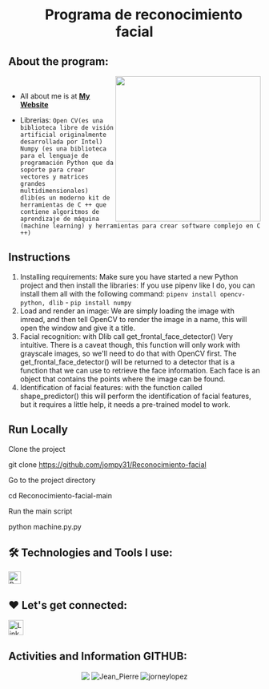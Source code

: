 <h1 align="center"><img width="30px"> Programa de reconocimiento facial</h1>


## About the program:

<img  src="./programming.gif" height="290px" align="right" />
<br>

- All about me is at **[My Website](https://jompy31.github.io/)**

- Librerias: `Open CV(es una biblioteca libre de visión artificial originalmente desarrollada por Intel) Numpy (es una biblioteca para el lenguaje de programación Python que da soporte para crear vectores y matrices grandes multidimensionales) dlib(es un moderno kit de herramientas de C ++ que contiene algoritmos de aprendizaje de máquina (machine learning) y herramientas para crear software complejo en C ++)`

## Instructions

1. Installing requirements: Make sure you have started a new Python project and then install the libraries: If you use pipenv like I do, you can install them all with the following command: `pipenv install opencv-python, dlib` - `pip install numpy`
2. Load and render an image: We are simply loading the image with imread, and then tell OpenCV to render the image in a name, this will open the window and give it a title.
3. Facial recognition: with Dlib call get_frontal_face_detector() Very intuitive. There is a caveat though, this function will only work with grayscale images, so we'll need to do that with OpenCV first. The get_frontal_face_detector() will be returned to a detector that is a function that we can use to retrieve the face information. Each face is an object that contains the points where the image can be found.
4. Identification of facial features: with the function called shape_predictor() this will perform the identification of facial features, but it requires a little help, it needs a pre-trained model to work.

## Run Locally

Clone the project

  git clone https://github.com/jompy31/Reconocimiento-facial

Go to the project directory

  cd Reconocimiento-facial-main

Run the main script

  python machine.py.py

## 🛠️ Technologies and Tools I use:

<p>
<img alt="Python" src="https://img.shields.io/badge/Python-3776AB?style=for-the-badge&logo=python&logoColor=white"  height="25px"/>

</p>

## ❤️ Let's get connected:

<p>
  <a href="https://www.linkedin.com/in/jean-pierre-barnett-caruzo-452b9a1b1/" target="_blank"><img alt="LinkedIn" target="_blank" src="https://img.shields.io/badge/LinkedIn-0077B5?style=for-the-badge&logo=linkedin&logoColor=white"  height="30px"/></a>


</p>


## Activities and Information GITHUB:

<div align="center">
  <img align="center" src="https://github-readme-stats-anuraghazra1.vercel.app/api?username=jompy31&show_icons=true" />
  <img align="center" src="https://github-readme-streak-stats.herokuapp.com/?user=jompy31" alt="Jean_Pierre" />
  <img align="center" src="https://github-readme-stats.vercel.app/api/top-langs/?username=jompy31&show_icons=true&layout=compact&langs_count=10" alt="jorneylopez" />
</div>


  
